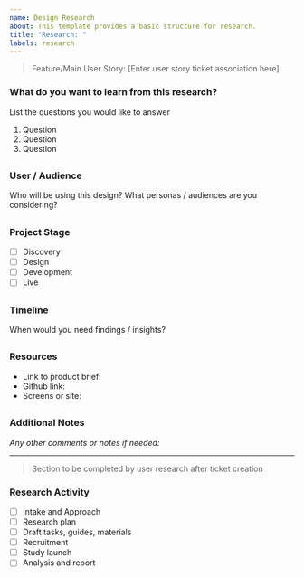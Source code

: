 ```yaml
---
name: Design Research
about: This template provides a basic structure for research.
title: "Research: "
labels: research
---
```


> Feature/Main User Story: [Enter user story ticket association here] 

### What do you want to learn from this research?
List the questions you would like to answer

1. Question
2. Question
3. Question

##

### User / Audience
Who will be using this design? What personas / audiences are you considering?

##

### Project Stage
- [ ] Discovery
- [ ] Design
- [ ] Development
- [ ] Live

##

### Timeline
When would you need findings / insights?

##

### Resources
* Link to product brief:
* Github link:
* Screens or site: 

##

### Additional Notes
*Any other comments or notes if needed:*

---
>Section to be completed by user research after ticket creation
### Research Activity
- [ ] Intake and Approach
- [ ] Research plan 
- [ ] Draft tasks, guides, materials
- [ ] Recruitment
- [ ] Study launch
- [ ] Analysis and report
